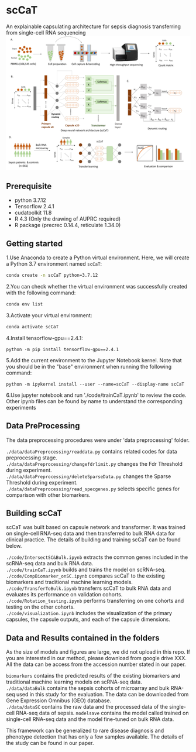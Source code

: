# scCaT
An explainable capsulating architecture for sepsis diagnosis transferring from single-cell RNA sequencing
![Image text](https://github.com/DM0815/scCaT/blob/master/Framework.jpg)

## Prerequisite
* python 3.7.12
* Tensorflow 2.4.1
* cudatoolkit 11.8
* R 4.3 (Only the drawing of AUPRC required)
* R package (precrec 0.14.4, reticulate 1.34.0)
  
## Getting started
1.Use Anaconda to create a Python virtual environment. Here, we will create a Python 3.7 environment named `scCaT`:

```cmd
conda create -n scCaT python=3.7.12
```

2.You can check whether the virtual environment was successfully created with the following command:

```cmd
conda env list
```

3.Activate your virtual environment:

```cmd
conda activate scCaT
```


4.Install tensorflow-gpu==2.4.1:

```
python -m pip install tensorflow-gpu==2.4.1
```

5.Add the current environment to the Jupyter Notebook kernel. Note that you should be in the "base" environment when running the following command:

```
python -m ipykernel install --user --name=scCaT --display-name scCaT
```

6.Use jupyter notebook and run './code/trainCaT.ipynb' to review the code. Other ipynb files can be found by name to understand the corresponding experiments


## Data PreProcessing 
The data preprocessing procedures were under 'data preprocessing' folder.

`./data/dataPreprocessing/readdata.py` contains related codes for data preprocessing stage.   
`./data/dataPreprocessing/changefdrlimit.py` changes the Fdr Threshold during experiment.   
`./data/dataPreprocessing/deleteSparseData.py` changes the Sparse Threshold during experiment.   
`./data/dataPreprocessing/read_specgenes.py` selects specific genes for comparison with other biomarkers.

## Building scCaT
scCaT was built based on capsule network and transformer. It was trained on single-cell RNA-seq data and then transferred to bulk RNA data for clinical practice. The details of building and training scCaT can be found below.

`./code/IntersectSC&Bulk.ipynb` extracts the common genes included in the scRNA-seq data and bulk RNA data.   
`./code/trainCaT.ipynb` builds and trains the model on scRNA-seq.   
`./code/CompBiomarker_onSC.ipynb` compares scCaT to the existing biomarkers and traditional machine learning models.   
`./code/TransferToBulk.ipynb` transferrs scCaT to bulk RNA data and evaluates its performance on validation cohorts.   
`./code/Rotation_testing.ipynb` performs transferring on one cohorts and testing on the other cohorts.   
`./code/visualization.ipynb` includes the visualization of the primary capsules, the capsule outputs, and each of the capsule dimensions.  

## Data and Results contained in the folders
As the size of models and figures are large,  we did not upload in this repo. If you are interested in our method, please download from google drive XXX. 
All the data can be access from the accession number stated in our paper.

`biomarkers` contains the predicted results of the existing biomarkers and traditional machine learning models on scRNA-seq data.   
`./data/dataBulk` contains the sepsis cohorts of microarray and bulk RNA-seq used in this study for the evaluation. The data can be downloaded from Gene Expression Omnibus (GEO) database.   
`./data/dataSC` contains the raw data and the processed data of the single-cell RNA-seq data of sepsis.
`modelsave` contains the model called trained on single-cell RNA-seq data and the model fine-tuned on bulk RNA data.


    
This framework can be generalized to rare disease diagnosis and phenotype detection that has only a few samples available. The details of the study can be found in our paper.

